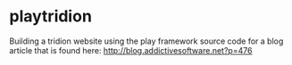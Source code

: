 playtridion
===========

Building a tridion website using the play framework
source code for a blog article that is found here:
http://blog.addictivesoftware.net?p=476
